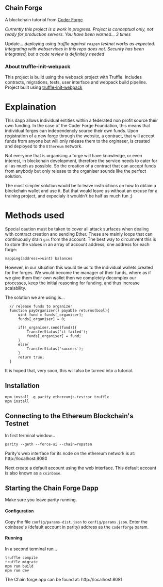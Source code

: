 ## Chain Forge

A blockchain tutorial from [Coder Forge](http://coderforge.io)

*Currently this project is a work in progress.*
*Project is conceptual only, not ready for production servers.*
*You have been warned... 3 times*

Update...
*deploying using truffle against `rospen` testnet works as expected. Integrating
with webservices in this repo does not. Security has been integrated, but a
code review is definitely needed*

### About truffle-init-webpack

This project is build using the webpack project with Truffle. Includes contracts, migrations, tests, user interface and webpack build pipeline.
Project built using [truffle-init-webpack](https://github.com/trufflesuite/truffle-init-webpack)

# Explaination

This dapp allows individual entities within a federated non profit source their
own funding. In the case of the Coder Forge Foundation, this means that
individual forges can independencly source their own funds. Upon registration
of a new forge through the website, a contract, that will accept funds from
anyone but will only release them to the orginaser, is created and deployed to
the `Ethereum` network.

Not everyone that is organising a forge will have knowledge, or even interest,
in blockchain development, therefore the service needs to cater for all as much
as possible. So the creation of a contract that can accept funds from anybody
but only release to the organiser sounds like the perfect solution.

The most simpler solution would be to leave instructions on how to obtain a
blockchain wallet and use it. But that would leave us without an excuse for a
training project, and expecialy it wouldn't be half as much fun ;)

# Methods used

Special caution must be taken to cover all attack surfaces when dealing with
contract creation and sending Ether. These are mainly loops that can
continuously drain `gas` from the account. The best way to circumvent this is
to store the values in an array of account address, one address for each forge:

```solidity
mapping(address=>uint) balances
```

However, in our situation this would tie us to the individual wallets created
for the forges. We would become the manager of their funds, where as if we give
them their own wallet then we completely decomplex our processes, keep the
initial reasoning for funding, and thus increase scalability.

The solution we are using is...

```solidity
  // release funds to organizer
  function payOrganizer() payable returns(bool){
      uint fund = funds[_organiser];
      funds[_organiser] = 0;

      if(!_organiser.send(fund)){
          TransferStatus('it failed');
          funds[_organiser] = fund;
      }
      else{
          TransferStatus('success');
      }
      return true;
  }
```

It is hoped that, very soon, this will also be turned into a tutorial.

## Installation

```
npm install -g parity ethereumjs-testrpc truffle
npm install
```

## Connecting to the Ethereum Blockchain's Testnet

In first terminal window...
```
parity --geth --force-ui --chain=ropsten
```

Parity's web interface for its node on the ethereum network is at:
http://localhost:8080

Next create a default account using the web interface. This default account is
also known as a `coinbase`.

## Starting the Chain Forge Dapp

Make sure you leave parity running.

#### Configuration

Copy the file `config/params-dist.json` to `config/params.json`.
Enter the coinbase's (default account in parity) address as the `coderforge`
param.

#### Running

In a second terminal run...

```
truffle compile
truffle migrate
npm run build
npm run dev
```

The Chain forge app can be found at: http://localhost:8081
